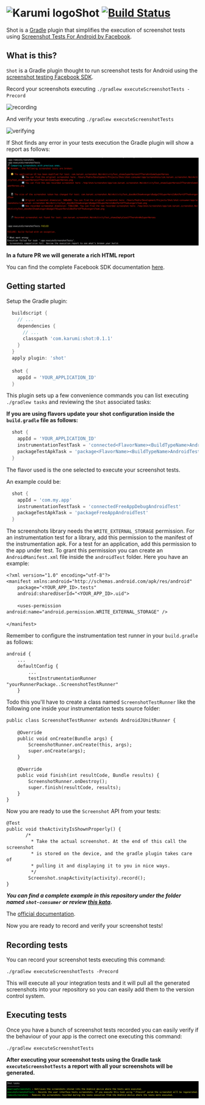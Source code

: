 # ![Karumi logo][karumilogo]Shot [![Build Status](https://travis-ci.org/Karumi/Shot.svg?branch=master)](https://travis-ci.org/Karumi/Shot)

Shot is a [Gradle](https://gradle.org/) plugin that simplifies the execution of screenshot tests using [Screenshot Tests For Android by Facebook](http://facebook.github.io/screenshot-tests-for-android/).

## What is this?

``Shot`` is a Gradle plugin thought to run screenshot tests for Android using the [screenshot testing Facebook SDK](http://facebook.github.io/screenshot-tests-for-android/).

Record your screenshots executing ``./gradlew executeScreenshotTests -Precord``

![recording](./art/recording.gif)

And verify your tests executing ``./gradlew executeScreenshotTests``

![verifying](./art/verifying.gif)

If Shot finds any error in your tests execution the Gradle plugin will show a report as follows:

![errorReport](./art/errorReport.png)

**In a future PR we will generate a rich HTML report** 

You can find the complete Facebook SDK documentation [here](https://facebook.github.io/screenshot-tests-for-android/).

## Getting started

Setup the Gradle plugin:

```groovy
  buildscript {
    // ...
    dependencies {
      // ...
      classpath 'com.karumi:shot:0.1.1'
    }
  }
  apply plugin: 'shot'
  
  shot {
    appId = 'YOUR_APPLICATION_ID'
  }
```

This plugin sets up a few convenience commands you can list executing ``./gradlew tasks`` and reviewing the ``Shot`` associated tasks:

**If you are using flavors update your shot configuration inside the ``build.gradle`` file as follows:**


```groovy
  shot {
    appId = 'YOUR_APPLICATION_ID'
    instrumentationTestTask = 'connected<FlavorName><BuildTypeName>AndroidTest'
    packageTestApkTask = 'package<FlavorName><BuildTypeName>AndroidTest'
  }
```

The flavor used is the one selected to execute your screenshot tests.

An example could be:

```groovy
  shot {
    appId = 'com.my.app'
    instrumentationTestTask = 'connectedFreeAppDebugAndroidTest'
    packageTestApkTask = 'packageFreeAppAndroidTest'
  }
```

The screenshots library needs the ``WRITE_EXTERNAL_STORAGE`` permission. For an instrumentation test for a library, add this permission to the manifest of the instrumentation apk. For a test for an application, add this permission to the app under test. To grant this permission you can create an ``AndroidManifest.xml`` file inside the ``androidTest`` folder. Here you have an example:

```
<?xml version="1.0" encoding="utf-8"?>
<manifest xmlns:android="http://schemas.android.com/apk/res/android"
    package="<YOUR_APP_ID>.tests"
    android:sharedUserId="<YOUR_APP_ID>.uid">

    <uses-permission android:name="android.permission.WRITE_EXTERNAL_STORAGE" />

</manifest>
```

Remember to configure the instrumentation test runner in your ``build.gradle`` as follows:

```
android {
    ...
    defaultConfig {
        ...
        testInstrumentationRunner "yourRunnerPackage..ScreenshotTestRunner"
    }

```

Todo this you'll have to create a class named ``ScreenshotTestRunner`` like the following one inside your instrumentation tests source folder:
 
```
public class ScreenshotTestRunner extends AndroidJUnitRunner {

    @Override
    public void onCreate(Bundle args) {
        ScreenshotRunner.onCreate(this, args);
        super.onCreate(args);
    }

    @Override
    public void finish(int resultCode, Bundle results) {
        ScreenshotRunner.onDestroy();
        super.finish(resultCode, results);
    }
}
```
 
Now you are ready to use the ``Screenshot`` API from your tests:

```
@Test
public void theActivityIsShownProperly() {
       /*
         * Take the actual screenshot. At the end of this call the screenshot
         * is stored on the device, and the gradle plugin takes care of
         * pulling it and displaying it to you in nice ways.
         */
        Screenshot.snapActivity(activity).record();
} 
```

***You can find a complete example in this repository under the folder named ``shot-consumer`` or review [this kata](https://travis-ci.org/Karumi/KataScreenshotAndroid/builds).***

The [official documentation](https://facebook.github.io/screenshot-tests-for-android).

Now you are ready to record and verify your screenshot tests! 

## Recording tests

You can record your screenshot tests executing this command:

```
./gradlew executeScreenshotTests -Precord
```

This will execute all your integration tests and it will pull all the generated screenshots into your repository so you can easily add them to the version control system.

## Executing tests

Once you have a bunch of screenshot tests recorded you can easily verify if the behaviour of your app is the correct one executing this command:

```
./gradlew executeScreenshotTests
```

**After executing your screenshot tests using the Gradle task ``executeScreenshotTests`` a report with all your screenshots will be generated.**

![shotTasksHelp](./art/tasksDescription.png)

[karumilogo]: https://cloud.githubusercontent.com/assets/858090/11626547/e5a1dc66-9ce3-11e5-908d-537e07e82090.png

